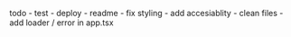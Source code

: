 todo
    - test
    - deploy
    - readme
    - fix styling 
    - add accesiablity 
    - clean files
    - add loader / error in app.tsx